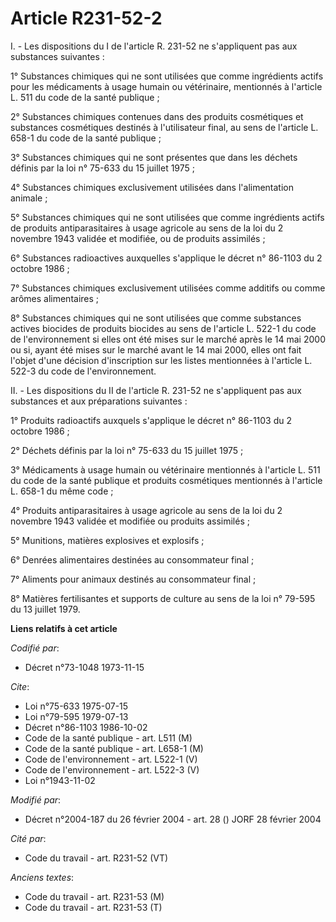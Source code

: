 # Article R231-52-2

I. - Les dispositions du I de l'article R. 231-52 ne s'appliquent pas aux substances suivantes :

1° Substances chimiques qui ne sont utilisées que comme ingrédients actifs pour les médicaments à usage humain ou
vétérinaire, mentionnés à l'article L. 511 du code de la santé publique ;

2° Substances chimiques contenues dans des produits cosmétiques et substances cosmétiques destinés à l'utilisateur final, au
sens de l'article L. 658-1 du code de la santé publique ;

3° Substances chimiques qui ne sont présentes que dans les déchets définis par la loi n° 75-633 du 15 juillet 1975 ;

4° Substances chimiques exclusivement utilisées dans l'alimentation animale ;

5° Substances chimiques qui ne sont utilisées que comme ingrédients actifs de produits antiparasitaires à usage agricole au
sens de la loi du 2 novembre 1943 validée et modifiée, ou de produits assimilés ;

6° Substances radioactives auxquelles s'applique le décret n° 86-1103 du 2 octobre 1986 ;

7° Substances chimiques exclusivement utilisées comme additifs ou comme arômes alimentaires ;

8° Substances chimiques qui ne sont utilisées que comme substances actives biocides de produits biocides au sens de l'article
L. 522-1 du code de l'environnement si elles ont été mises sur le marché après le 14 mai 2000 ou si, ayant été mises sur le
marché avant le 14 mai 2000, elles ont fait l'objet d'une décision d'inscription sur les listes mentionnées à l'article L.
522-3 du code de l'environnement.

II. - Les dispositions du II de l'article R. 231-52 ne s'appliquent pas aux substances et aux préparations suivantes :

1° Produits radioactifs auxquels s'applique le décret n° 86-1103 du 2 octobre 1986 ;

2° Déchets définis par la loi n° 75-633 du 15 juillet 1975 ;

3° Médicaments à usage humain ou vétérinaire mentionnés à l'article L. 511 du code de la santé publique et produits
cosmétiques mentionnés à l'article L. 658-1 du même code ;

4° Produits antiparasitaires à usage agricole au sens de la loi du 2 novembre 1943 validée et modifiée ou produits
assimilés ;

5° Munitions, matières explosives et explosifs ;

6° Denrées alimentaires destinées au consommateur final ;

7° Aliments pour animaux destinés au consommateur final ;

8° Matières fertilisantes et supports de culture au sens de la loi n° 79-595 du 13 juillet 1979.

**Liens relatifs à cet article**

_Codifié par_:

  - Décret n°73-1048 1973-11-15

_Cite_:

  - Loi n°75-633 1975-07-15
  - Loi n°79-595 1979-07-13
  - Décret n°86-1103 1986-10-02
  - Code de la santé publique - art. L511 (M)
  - Code de la santé publique - art. L658-1 (M)
  - Code de l'environnement - art. L522-1 (V)
  - Code de l'environnement - art. L522-3 (V)
  - Loi n°1943-11-02

_Modifié par_:

  - Décret n°2004-187 du 26 février 2004 - art. 28 () JORF 28 février 2004

_Cité par_:

  - Code du travail - art. R231-52 (VT)

_Anciens textes_:

  - Code du travail - art. R231-53 (M)
  - Code du travail - art. R231-53 (T)
